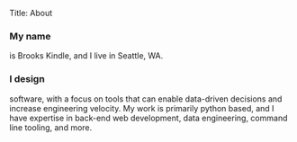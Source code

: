 Title: About

### My name
is Brooks Kindle, and I live in Seattle, WA.

### I design
software, with a focus on tools that can enable data-driven decisions and
increase engineering velocity. My work is primarily python based, and I have
expertise in back-end web development, data engineering, command line
tooling, and more.
